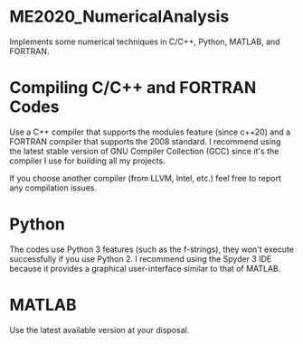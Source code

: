 # ME2020_NumericalAnalysis
Implements some numerical techniques in C/C++, Python, MATLAB, and FORTRAN.

# Compiling C/C++ and FORTRAN Codes
Use a C++ compiler that supports the modules feature (since c++20) and a FORTRAN compiler that supports 
the 2008 standard. I recommend using the latest stable version of GNU Compiler Collection (GCC) since 
it's the compiler I use for building all my projects. 

If you choose another compiler (from LLVM, Intel, etc.) feel free to report any compilation issues.

# Python
The codes use Python 3 features (such as the f-strings), they won't execute successfully if you use Python 2.
I recommend using the Spyder 3 IDE because it provides a graphical user-interface similar to that of MATLAB.

# MATLAB
Use the latest available version at your disposal.
